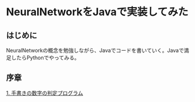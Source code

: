 # NeuralNetworkをJavaで実装してみた

## はじめに
NeuralNetworkの概念を勉強しながら、Javaでコードを書いていく。Javaで満足したらPythonでやってみる。  

## 序章
[1. 手書きの数字の判定プログラム](a)  
